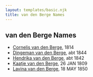 ```yaml
---
layout: templates/basic.njk
title: van den Berge Names
---
```

## van den Berge Names
- [Cornelis van den Berge](/people/7/76669736), 1814
- [Dingeman van den Berge](/people/2/24832747), abt 1844
- [Hendrika van den Berge](/people/5/54004146), abt 1842
- [Kaatje van den Berge](/people/3/32271874), 26 JAN 1809
- [Lavina van den Berge](/people/7/71558365), 18 MAY 1850